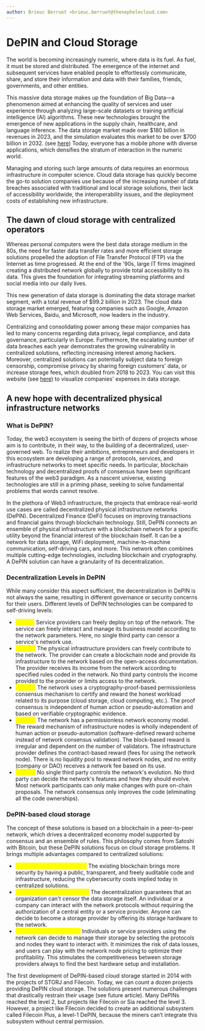 ```yaml
---
author: Brieuc Berruet <brieuc.berruet@thenephelecloud.com>
---
```


# DePIN and Cloud Storage

The world is becoming increasingly numeric, where data is its fuel. As fuel, it must be stored and distributed. The emergence of the internet and subsequent services have enabled people to effortlessly communicate, share, and store their information and data with their families, friends, governments, and other entities.

This massive data storage makes up the foundation of Big Data—a phenomenon aimed at enhancing the quality of services and user experience through analyzing large-scale datasets or training artificial intelligence (AI) algorithms. These new technologies brought the emergence of new applications in the supply chain, healthcare, and language inference. The data storage market made over $180 billion in revenues in 2023, and the simulation evaluates this market to be over $700 billion in 2032. (see [here](https://www.fortunebusinessinsights.com/data-storage-market-102991)) Today, everyone has a mobile phone with diverse applications, which densifies the stratum of interaction in the numeric world.

Managing and storing such large amounts of data requires an enormous infrastructure in computer science. Cloud data storage has quickly become the go-to solution companies use because of the increasing number of data breaches associated with traditional and local storage solutions, their lack of accessibility worldwide, the interoperability issues, and the deployment costs of establishing new infrastructure.

## The dawn of cloud storage with centralized operators

Whereas personal computers were the best data storage medium in the 80s, the need for faster data transfer rates and more efficient storage solutions propelled the adoption of File Transfer Protocol (FTP) via the Internet as time progressed. At the end of the '90s, large IT firms imagined creating a distributed network globally to provide total accessibility to its data. This gives the foundation for integrating streaming platforms and social media into our daily lives.

This new generation of data storage is dominating the data storage market segment, with a total revenue of $99.2 billion in 2023. The cloud data storage market emerged, featuring companies such as Google, Amazon Web Services, Baidu, and Microsoft, now leaders in the industry.

Centralizing and consolidating power among these major companies has led to many concerns regarding data privacy, legal compliance, and data governance, particularly in Europe. Furthermore, the escalating number of data breaches each year demonstrates the growing vulnerability in centralized solutions, reflecting increasing interest among hackers. Moreover, centralized solutions can potentially subject data to foreign censorship, compromise privacy by sharing foreign customers' data, or increase storage fees, which doubled from 2018 to 2023. You can visit this website (see [here](https://www.veritas.com/fr/fr/resources/dark-data#%7B%22sliderValue%22%3A0%2C%22companyName%22%3A%22%22%2C%22selectedCountry%22%3A%22USA%22%7D)) to visualize companies' expenses in data storage.

## A new hope with decentralized physical infrastructure networks

### What is DePIN?

Today, the web3 ecosystem is seeing the birth of dozens of projects whose aim is to contribute, in their way, to the building of a decentralized, user-governed web. To realize their ambitions, entrepreneurs and developers in this ecosystem are developing a range of protocols, services, and infrastructure networks to meet specific needs. In particular, blockchain technology and decentralized proofs of consensus have been significant features of the web3 paradigm. As a nascent universe, existing technologies are still in a priming phase, seeking to solve fundamental problems that words cannot resolve.

In the plethora of Web3 infrastructure, the projects that embrace real-world use cases are called decentralized physical infrastructure networks (DePIN). Decentralized Finance (DeFi) focuses on improving transactions and financial gains through blockchain technology. Still, DePIN connects an ensemble of physical infrastructure with a blockchain network for a specific utility beyond the financial interest of the blockchain itself. It can be a network for data storage, WiFi deployment, machine-to-machine communication, self-driving cars, and more. This network often combines multiple cutting-edge technologies, including blockchain and cryptography. A DePIN solution can have a granularity of its decentralization.

### Decentralization Levels in DePIN

While many consider this aspect sufficient, the decentralization in DePIN is not always the same, resulting in different governance or security concerns for their users. Different levels of DePIN technologies can be compared to self-driving levels:

* <mark style="color:yellow;">**Level 1**</mark><mark style="color:yellow;">:</mark> Service providers can freely deploy on top of the network. The service can freely interact and manage its business model according to the network parameters. Here, no single third party can censor a service's network use.
* <mark style="color:yellow;">**Level 2**</mark><mark style="color:yellow;">:</mark> The physical infrastructure providers can freely contribute to the network. The provider can create a blockchain node and provide its infrastructure to the network based on the open-access documentation. The provider receives its income from the network according to specified rules coded in the network. No third party controls the income provided to the provider or limits access to the network.
* <mark style="color:yellow;">**Level 3**</mark><mark style="color:yellow;">:</mark> The network uses a cryptography-proof-based permissionless consensus mechanism to certify and reward the honest workload related to its purpose (cloud storage, cloud computing, etc.). The proof consensus is independent of human action or pseudo-automation and based on verifiable cryptographic evidence.
* <mark style="color:yellow;">**Level 4**</mark><mark style="color:yellow;">:</mark> The network has a permissionless network economy model. The reward mechanism of infrastructure nodes is wholly independent of human action or pseudo-automation (software-defined reward scheme instead of network consensus validation). The block-based reward is irregular and dependent on the number of validators. The infrastructure provider defines the contract-based reward (fees for using the network node). There is no liquidity pool to reward network nodes, and no entity (company or DAO) receives a network fee based on its use.
* <mark style="color:yellow;">**Level 5**</mark><mark style="color:yellow;">:</mark> No single third party controls the network's evolution. No third party can decide the network's features and how they should evolve. Most network participants can only make changes with pure on-chain proposals. The network consensus only improves the code (eliminating all the code ownerships).

### DePIN-based cloud storage

The concept of these solutions is based on a blockchain in a peer-to-peer network, which drives a decentralized economy model supported by consensus and an ensemble of rules. This philosophy comes from Satoshi with Bitcoin, but these DePIN solutions focus on cloud storage problems. It brings multiple advantages compared to centralized solutions:

* <mark style="color:yellow;">**Lower cybersecurity costs**</mark><mark style="color:yellow;">:</mark> The existing blockchain brings more security by having a public, transparent, and freely auditable code and infrastructure, reducing the cybersecurity costs implied today in centralized solutions.
* <mark style="color:yellow;">**Permissionless and privacy:**</mark> The decentralization guarantees that an organization can't censor the data storage itself. An individual or a company can interact with the network protocols without requiring the authorization of a central entity or a service provider. Anyone can decide to become a storage provider by offering its storage hardware to the network.
* <mark style="color:yellow;">**Pricing competitiveness:**</mark> Individuals or service providers using the network can decide to manage their storage by selecting the protocols and nodes they want to interact with. It minimizes the risk of data losses, and users can play with the network node pricing to optimize their profitability. This stimulates the competitiveness between storage providers always to find the best hardware setup and installation.

The first development of DePIN-based cloud storage started in 2014 with the projects of STORJ and Filecoin. Today, we can count a dozen projects providing DePIN cloud storage. The solutions present numerous challenges that drastically restrain their usage (see future article). Many DePINs reached the level 2, but projects like Filecoin or Sia reached the level 3. However, a project like Filecoin decided to create an additional subsystem called Filecoin Plus, a level-1 DePIN, because the miners can’t integrate this subsystem without central permission.
